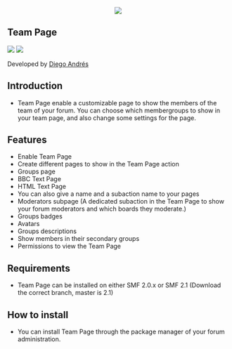  <p align="center">
    <img src="https://smftricks.com/logos/logo.png">
 </p>

## Team Page
<img src="https://img.shields.io/badge/License-MPL 2.0-a05a3f?style=flat-square"> <img src="https://img.shields.io/badge/SMF-2.0-3f73a0?style=flat-square">

Developed by [Diego Andrés](https://github.com/DiegoAndresCortes)

## Introduction
* Team Page enable a customizable page to show the members of the team of your forum. You can choose which membergroups to show in your team page, and also change some settings for the page.

## Features
- Enable Team Page
- Create different pages to show in the Team Page action
 - Groups page
 - BBC Text Page
 - HTML Text Page
  - You can also give a name and a subaction name to your pages
- Moderators subpage (A dedicated subaction in the Team Page to show your forum moderators and which boards they moderate.)
- Groups badges
- Avatars
- Groups descriptions
- Show members in their secondary groups
- Permissions to view the Team Page

## Requirements
* Team Page can be installed on either SMF 2.0.x or SMF 2.1 (Download the correct branch, master is 2.1)

## How to install
* You can install Team Page through the package manager of your forum administration.
